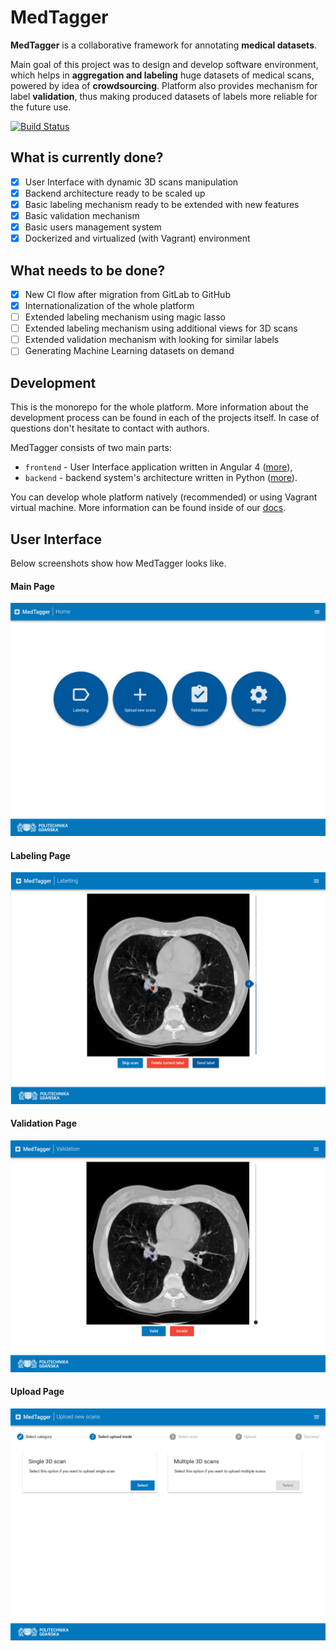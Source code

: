 # MedTagger

**MedTagger** is a collaborative framework for annotating **medical datasets**.

Main goal of this project was to design and develop software environment,
which helps in **aggregation and labeling** huge datasets of medical scans,
powered by idea of **crowdsourcing**. Platform also provides mechanism for
label **validation**, thus making produced datasets of labels more reliable
for the future use.

[![Build Status](https://travis-ci.com/jpowie01/MedTagger.svg?token=L7HTUx9jsBXG6tqCCqWJ&branch=master)](https://travis-ci.com/jpowie01/MedTagger)

## What is currently done?
 - [x] User Interface with dynamic 3D scans manipulation
 - [x] Backend architecture ready to be scaled up
 - [x] Basic labeling mechanism ready to be extended with new features
 - [x] Basic validation mechanism
 - [x] Basic users management system
 - [x] Dockerized and virtualized (with Vagrant) environment   

## What needs to be done?
 - [x] New CI flow after migration from GitLab to GitHub
 - [x] Internationalization of the whole platform
 - [ ] Extended labeling mechanism using magic lasso
 - [ ] Extended labeling mechanism using additional views for 3D scans
 - [ ] Extended validation mechanism with looking for similar labels
 - [ ] Generating Machine Learning datasets on demand

## Development
This is the monorepo for the whole platform. More information about the
development process can be found in each of the projects itself. In case
of questions don't hesitate to contact with authors.

MedTagger consists of two main parts:
 - `frontend` - User Interface application written in Angular 4 ([more](/frontend)),
 - `backend` - backend system's architecture written in Python ([more](/backend)).

You can develop whole platform natively (recommended) or using Vagrant
 virtual machine. More information can be found inside of our [docs](/docs).

## User Interface
Below screenshots show how MedTagger looks like.

#### Main Page
![Main Page](/docs/assets/main_page.png)

#### Labeling Page
![Labeling Page](/docs/assets/labelling_page.png)

#### Validation Page
![Validation Page](docs/assets/validation_page.png)

#### Upload Page
![Upload Page](docs/assets/upload_page.png)
